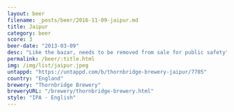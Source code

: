 ```yaml
---
layout: beer
filename: _posts/beer/2016-11-09-jaipur.md
title: Jaipur
category: beer
score: 3
beer-date: "2013-03-09"
desc: "Like the bazar, needs to be removed from sale for public safety"
permalink: /beer/:title.html
img: /img/list/jaipur.jpeg
untappd: "https://untappd.com/b/thornbridge-brewery-jaipur/7705"
country: "England"
brewery: "Thornbridge Brewery"
breweryURL: "/brewery/thornbridge-brewery.html"
style: "IPA - English"
---
```

